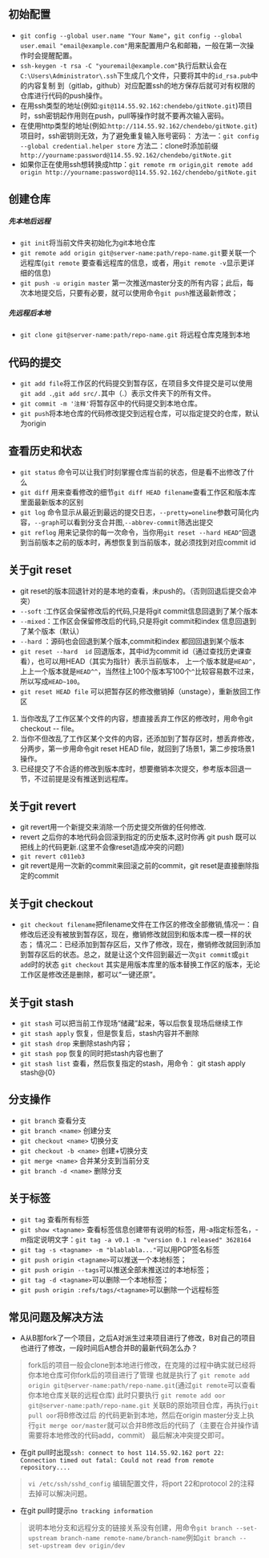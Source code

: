 ## 初始配置

* `git config --global user.name "Your Name"`，`git config --global user.email "email@example.com"`用来配置用户名和邮箱，一般在第一次操作时会提醒配置。
* `ssh-keygen -t rsa -C "youremail@example.com"`执行后默认会在`C:\Users\Administrator\.ssh`下生成几个文件，只要将其中的`id_rsa.pub`中的内容复制
到（gitlab，github）对应配置ssh的地方保存后就可对有权限的仓库进行代码的push操作。
* 在用ssh类型的地址(例如:`git@114.55.92.162:chendebo/gitNote.git`)项目时，ssh密钥起作用则在push，pull等操作时就不要再次输入密码。
* 在使用http类型的地址(例如:`http://114.55.92.162/chendebo/gitNote.git`)项目时，ssh密钥则无效，为了避免重复输入账号密码：
方法一：`git config --global credential.helper store`
方法二：clone时添加前缀`http://yourname:password@114.55.92.162/chendebo/gitNote.git`
* 如果你正在使用ssh想转换成http：`git remote rm origin`,`git remote add origin http://yourname:password@114.55.92.162/chendebo/gitNote.git`

## 创建仓库
##### 先本地后远程
* `git init`将当前文件夹初始化为git本地仓库
* `git remote add origin git@server-name:path/repo-name.git`要关联一个远程库(`git remote` 要查看远程库的信息，或者，用`git remote -v`显示更详细的信息)
* `git push -u origin master` 第一次推送master分支的所有内容；此后，每次本地提交后，只要有必要，就可以使用命令`git push`推送最新修改；

##### 先远程后本地
* `git clone git@server-name:path/repo-name.git` 将远程仓库克隆到本地

## 代码的提交

* `git add file`将工作区的代码提交到暂存区，在项目多文件提交是可以使用`git add .`,`git add src/.`其中（.）表示文件夹下的所有文件。
* `git commit -m '注释'`将暂存区中的代码提交到本地仓库。
* `git push`将本地仓库的代码修改提交到远程仓库，可以指定提交的仓库，默认为origin

## 查看历史和状态

* `git status` 命令可以让我们时刻掌握仓库当前的状态，但是看不出修改了什么
* `git diff` 用来查看修改的细节`git diff HEAD filename`查看工作区和版本库里面最新版本的区别
* `git log` 命令显示从最近到最远的提交日志，`--pretty=oneline`参数可简化内容，`--graph`可以看到分支合并图,`--abbrev-commit`筛选出提交
* `git reflog` 用来记录你的每一次命令，当你用`git reset --hard HEAD^`回退到当前版本之前的版本时，再想恢复到当前版本，就必须找到对应commit id

## 关于git reset
* git reset的版本回退针对的是本地的查看，未push的。（否则回退后提交会冲突）
* `--soft` :工作区会保留修改后的代码,只是将git commit信息回退到了某个版本
* `--mixed`：工作区会保留修改后的代码,只是将git commit和index 信息回退到了某个版本（默认）
* `--hard` ：源码也会回退到某个版本,commit和index 都回回退到某个版本
* `git reset --hard  id` 回退版本，其中id为commit id（通过查找历史课查看），也可以用HEAD（其实为指针）表示当前版本，
上一个版本就是`HEAD^`，上上一个版本就是`HEAD^^`，当然往上100个版本写100个`^`比较容易数不过来，所以写成`HEAD~100`。
* `git reset HEAD file` 可以把暂存区的修改撤销掉（unstage），重新放回工作区

1. 当你改乱了工作区某个文件的内容，想直接丢弃工作区的修改时，用命令git checkout -- file。
2. 当你不但改乱了工作区某个文件的内容，还添加到了暂存区时，想丢弃修改，分两步，第一步用命令git reset HEAD file，就回到了场景1，第二步按场景1操作。
3. 已经提交了不合适的修改到版本库时，想要撤销本次提交，参考版本回退一节，不过前提是没有推送到远程库。

## 关于git revert
* git revert用一个新提交来消除一个历史提交所做的任何修改.
* revert 之后你的本地代码会回滚到指定的历史版本,这时你再 git push 既可以把线上的代码更新.(这里不会像reset造成冲突的问题)
* `git revert c011eb3`
* git revert是用一次新的commit来回滚之前的commit，git reset是直接删除指定的commit

## 关于git checkout

* `git checkout filename`把filename文件在工作区的修改全部撤销,情况一：自修改后还没有被放到暂存区，现在，撤销修改就回到和版本库一模一样的状态；
情况二：已经添加到暂存区后，又作了修改，现在，撤销修改就回到添加到暂存区后的状态。总之，就是让这个文件回到最近一次`git commit`或`git add`时的状态
`git checkout` 其实是用版本库里的版本替换工作区的版本，无论工作区是修改还是删除，都可以“一键还原”。

## 关于git stash

* `git stash` 可以把当前工作现场“储藏”起来，等以后恢复现场后继续工作
* `git stash apply` 恢复，但是恢复后，stash内容并不删除
* `git stash drop` 来删除stash内容；
* `git stash pop` 恢复的同时把stash内容也删了
* `git stash list` 查看，然后恢复指定的stash，用命令： git stash apply stash@{0}

## 分支操作

* `git branch` 查看分支
* `git branch <name>` 创建分支
* `git checkout <name>` 切换分支
* `git checkout -b <name>` 创建+切换分支
* `git merge <name>` 合并某分支到当前分支
* `git branch -d <name>` 删除分支

## 关于标签

* `git tag` 查看所有标签
* `git show <tagname>` 查看标签信息创建带有说明的标签，用-a指定标签名，-m指定说明文字：`git tag -a v0.1 -m "version 0.1 released" 3628164`
* `git tag -s <tagname> -m "blablabla..."`可以用PGP签名标签
* `git push origin <tagname>`可以推送一个本地标签；
* `git push origin --tags`可以推送全部未推送过的本地标签；
* `git tag -d <tagname>`可以删除一个本地标签；
* `git push origin :refs/tags/<tagname>`可以删除一个远程标签

## 常见问题及解决方法

* A从B那fork了一个项目，之后A对派生过来项目进行了修改，B对自己的项目也进行了修改，一段时间后A想合并B的最新代码怎么办？

> fork后的项目一般会clone到本地进行修改，在克隆的过程中确实就已经将你本地仓库可你fork后的项目进行了管理
> 也就是执行了 `git remote add origin git@server-name:path/repo-name.git`(通过`git remote`可以查看你本地仓库关联的远程仓库) 
> 此时只要执行 `git remote add oor git@server-name:path/repo-name.git` 关联B的原始项目仓库，再执行`git pull oor`将B修改过后
> 的代码更新到本地，然后在origin master分支上执行`git merge oor/master`就可以合并B修改后的代码了（主要在合并操作请需要将本地修改的代码add，commit）
> 最后解决冲突提交即可。

* 在git pull时出现`ssh: connect to host 114.55.92.162 port 22: Connection timed out fatal: Could not read from remote repository....`

> `vi /etc/ssh/sshd_config` 编辑配置文件，将port 22和protocol 2的注释去掉可以解决问题。

* 在git pull时提示`no tracking information`

> 说明本地分支和远程分支的链接关系没有创建，用命令`git branch --set-upstream branch-name remote-name/branch-name`例如`git branch --set-upstream dev origin/dev` 
